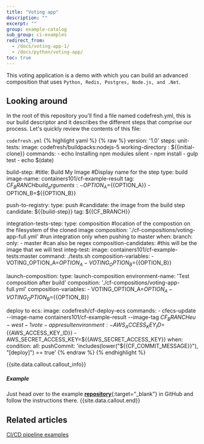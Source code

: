```yaml
---
title: "Voting app"
description: ""
excerpt: ""
group: example-catalog
sub_group: ci-examples
redirect_from:
  - /docs/voting-app-1/
  - /docs/python/voting-app/
toc: true
---
```

This voting application is a demo with which you can build an advanced composition that uses `Python, Redis, Postgres, Node.js, and .Net`.

## Looking around
In the root of this repository you'll find a file named codefresh.yml, this is our build descriptor and it describes the different steps that comprise our process. Let's quickly review the contents of this file:

  `codefresh.yml`
{% highlight yaml %}
{% raw %}
version: '1.0'
steps:
  unit-tests:
    image: codefresh/buildpacks:nodejs-5
    working-directory : ${{initial-clone}}
    commands:
      - echo Installing npm modules silent
      - npm install
      - gulp test
      - echo $(date)

  build-step:
    #title: Build My Image #Display name for the step
    type: build
    image-name: containers101/cf-example-result
    tag: ${{CF_BRANCH}}
    build_arguments:
      - OPTION_A=${{OPTION_A}}
      - OPTION_B=${{OPTION_B}}

  push-to-registry:
    type: push
    #candidate: the image from the build step
    candidate: ${{build-step}}
    tag: ${{CF_BRANCH}}

  integration-tests-step:
    type: composition
    #location of the compostion on the filesystem of the cloned image
    composition: './cf-compositions/voting-app-full.yml'
    #run integration only when pushing to master
    when:
      branch:
        only:
          - master #can also be regex
    composition-candidates:
    #this will be the image that we will test
      integ-test:
        image: containers101/cf-example-tests:master
        command: ./tests.sh
    composition-variables:
      - VOTING_OPTION_A=${{OPTION_A}}
      - VOTING_OPTION_B=${{OPTION_B}}

  launch-composition:
    type: launch-composition
    environment-name: 'Test composition after build'
    composition: './cf-compositions/voting-app-full.yml'
    composition-variables:
      - VOTING_OPTION_A=${{OPTION_A}}
      - VOTING_OPTION_B=${{OPTION_B}}

  deploy to ecs:
    image: codefresh/cf-deploy-ecs
    commands:
      - cfecs-update --image-name containers101/cf-example-result --image-tag ${{CF_BRANCH}} eu-west-1 vote-app result
    environment:
      - AWS_ACCESS_KEY_ID=${{AWS_ACCESS_KEY_ID}}
      - AWS_SECRET_ACCESS_KEY=${{AWS_SECRET_ACCESS_KEY}}
    when:
      condition:
        all:
          pushCommit: 'includes(lower("${{CF_COMMIT_MESSAGE}}"), "[deploy]") == true'
{% endraw %}
{% endhighlight %}

{{site.data.callout.callout_info}}
##### Example

Just head over to the example [__repository__](https://github.com/containers101/cf-example-result){:target="_blank"} in GitHub and follow the instructions there. 
{{site.data.callout.end}}

## Related articles
[CI/CD pipeline examples]({{site.baseurl}}/docs/example-catalog/ci-examples/)  
